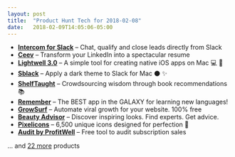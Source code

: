 ```yaml
---
layout: post
title:  "Product Hunt Tech for 2018-02-08"
date:   2018-02-09T14:05:06-05:00
---
```


* **[Intercom for Slack](https://www.producthunt.com/posts/intercom-for-slack?utm_campaign=producthunt-api&utm_medium=api&utm_source=Application%3A+Daily+Digest+RSS+%28ID%3A+3202%29)** – Chat, qualify and close leads directly from Slack
* **[Ceev](https://www.producthunt.com/posts/ceev?utm_campaign=producthunt-api&utm_medium=api&utm_source=Application%3A+Daily+Digest+RSS+%28ID%3A+3202%29)** – Transform your LinkedIn into a spectacular resume
* **[Lightwell 3.0](https://www.producthunt.com/posts/lightwell-3-0?utm_campaign=producthunt-api&utm_medium=api&utm_source=Application%3A+Daily+Digest+RSS+%28ID%3A+3202%29)** – A simple tool for creating native iOS apps on Mac 💻 📲
* **[Sblack](https://www.producthunt.com/posts/sblack?utm_campaign=producthunt-api&utm_medium=api&utm_source=Application%3A+Daily+Digest+RSS+%28ID%3A+3202%29)** – Apply a dark theme to Slack for Mac ⚫️ ✨
* **[ShelfTaught](https://www.producthunt.com/posts/shelftaught?utm_campaign=producthunt-api&utm_medium=api&utm_source=Application%3A+Daily+Digest+RSS+%28ID%3A+3202%29)** – Crowdsourcing wisdom through book recommendations 📚
* **[Remember](https://www.producthunt.com/posts/remember-5?utm_campaign=producthunt-api&utm_medium=api&utm_source=Application%3A+Daily+Digest+RSS+%28ID%3A+3202%29)** – The BEST app in the GALAXY for learning new languages!
* **[GrowSurf](https://www.producthunt.com/posts/growsurf-3?utm_campaign=producthunt-api&utm_medium=api&utm_source=Application%3A+Daily+Digest+RSS+%28ID%3A+3202%29)** – Automate viral growth for your website. 100% free
* **[Beauty Advisor](https://www.producthunt.com/posts/beauty-advisor?utm_campaign=producthunt-api&utm_medium=api&utm_source=Application%3A+Daily+Digest+RSS+%28ID%3A+3202%29)** – Discover inspiring looks. Find experts. Get advice.
* **[Pixelicons](https://www.producthunt.com/posts/pixelicons?utm_campaign=producthunt-api&utm_medium=api&utm_source=Application%3A+Daily+Digest+RSS+%28ID%3A+3202%29)** – 6,500 unique icons designed for perfection 🚀
* **[Audit by ProfitWell](https://www.producthunt.com/posts/audit-by-profitwell?utm_campaign=producthunt-api&utm_medium=api&utm_source=Application%3A+Daily+Digest+RSS+%28ID%3A+3202%29)** – Free tool to audit subscription sales

… and [22 more](https://www.producthunt.com/tech) products